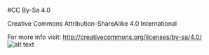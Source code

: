 

#CC By-Sa 4.0

Creative Commons Attribution-ShareAlike 4.0 International 

For more info visit:
http://creativecommons.org/licenses/by-sa/4.0/
![alt text](https://i.creativecommons.org/l/by-sa/4.0/88x31.png)

